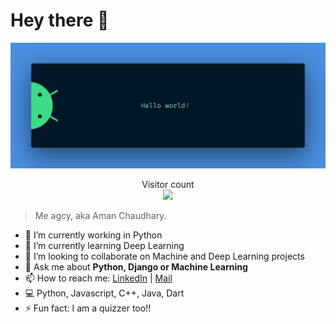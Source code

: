 # Hey there :wave:

<img src="https://raw.githubusercontent.com/agcy1210/agcy1210/master/resources/banner.png" alt="Hello World">

<p align="center"> 
  Visitor count<br>
  <img src="https://profile-counter.glitch.me/agcy1210/count.svg" />
</p>

> Me agcy, aka Aman Chaudhary. 

- 🔭 I’m currently working in Python
- 🌱 I’m currently learning Deep Learning
- 👯 I’m looking to collaborate on Machine and Deep Learning projects
- 💬 Ask me about **Python, Django or Machine Learning**
- 📫 How to reach me: [LinkedIn](https://linkedin.com/in/aman-chaudhary-agcy) | [Mail](agcy7320@gmail.com)
- 💻 Python, Javascript, C++, Java, Dart
- ⚡ Fun fact: I am a quizzer too!!

